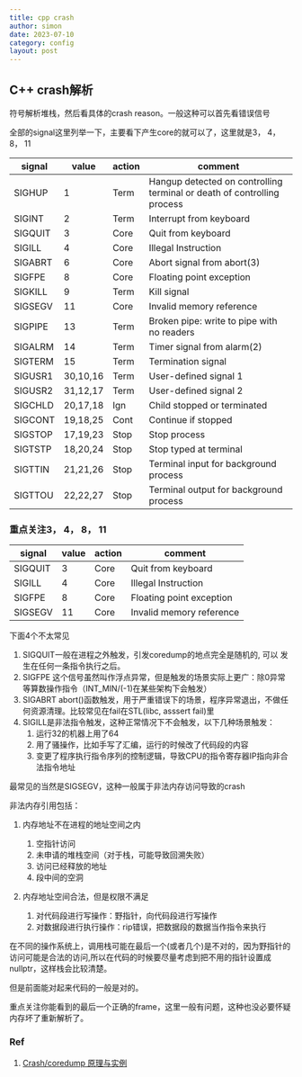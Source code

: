 ```yaml
---
title: cpp crash
author: simon
date: 2023-07-10
category: config
layout: post
---
```


## C++ crash解析

符号解析堆栈，然后看具体的crash reason。一般这种可以首先看错误信号

全部的signal这里列举一下，主要看下产生core的就可以了，这里就是3， 4， 8， 11

| signal  | value    | action | comment                                                                 |
| ------- | -------- | ------ | ----------------------------------------------------------------------- |
| SIGHUP  | 1        | Term   | Hangup detected on controlling terminal or death of controlling process |
| SIGINT  | 2        | Term   | Interrupt from keyboard                                                 |
| SIGQUIT | 3        | Core   | Quit from keyboard                                                      |
| SIGILL  | 4        | Core   | Illegal Instruction                                                     |
| SIGABRT | 6        | Core   | Abort signal from abort(3)                                              |
| SIGFPE  | 8        | Core   | Floating point exception                                                |
| SIGKILL | 9        | Term   | Kill signal                                                             |
| SIGSEGV | 11       | Core   | Invalid memory reference                                                |
| SIGPIPE | 13       | Term   | Broken pipe: write to pipe with no readers                              |
| SIGALRM | 14       | Term   | Timer signal from alarm(2)                                              |
| SIGTERM | 15       | Term   | Termination signal                                                      |
| SIGUSR1 | 30,10,16 | Term   | User-defined signal 1                                                   |
| SIGUSR2 | 31,12,17 | Term   | User-defined signal 2                                                   |
| SIGCHLD | 20,17,18 | Ign    | Child stopped or terminated                                             |
| SIGCONT | 19,18,25 | Cont   | Continue if stopped                                                     |
| SIGSTOP | 17,19,23 | Stop   | Stop process                                                            |
| SIGTSTP | 18,20,24 | Stop   | Stop typed at terminal                                                  |
| SIGTTIN | 21,21,26 | Stop   | Terminal input for background process                                   |
| SIGTTOU | 22,22,27 | Stop   | Terminal output for background process                                  |


### 重点关注3， 4， 8， 11


| signal  | value | action | comment                  |
| ------- | ----- | ------ | ------------------------ |
| SIGQUIT | 3     | Core   | Quit from keyboard       |
| SIGILL  | 4     | Core   | Illegal Instruction      |
| SIGFPE  | 8     | Core   | Floating point exception |
| SIGSEGV | 11    | Core   | Invalid memory reference |

下面4个不太常见
1. SIGQUIT一般在进程之外触发，引发coredump的地点完全是随机的, 可以 发生在任何一条指令执行之后。
2. SIGFPE 这个信号虽然叫作浮点异常，但是触发的场景实际上更广：除0异常等算数操作指令（INT_MIN/(-1)在某些架构下会触发）
3. SIGABRT abort()函数触发，用于严重错误下的场景，程序异常退出，不做任何资源清理。比较常见在fail在STL(libc, asssert fail)里
4. SIGILL是非法指令触发，这种正常情况下不会触发，以下几种场景触发：
   1. 运行32的机器上用了64
   2. 用了骚操作，比如手写了汇编，运行的时候改了代码段的内容
   3.  变更了程序执行指令序列的控制逻辑，导致CPU的指令寄存器IP指向非合法指令地址

最常见的当然是SIGSEGV，这种一般属于非法内存访问导致的crash

非法内存引用包括：
1. 内存地址不在进程的地址空间之内
   1. 空指针访问
   2. 未申请的堆栈空间（对于栈，可能导致回溯失败）
   3. 访问已经释放的地址
   4. 段中间的空洞

2. 内存地址空间合法，但是权限不满足
   1. 对代码段进行写操作：野指针，向代码段进行写操作
   2. 对数据段进行执行操作：rip错误，把数据段的数据当作指令来执行

在不同的操作系统上，调用栈可能在最后一个(或者几个)是不对的，因为野指针的访问可能是合法的访问,所以在代码的时候要尽量考虑到把不用的指针设置成nullptr，这样栈会比较清楚。

但是前面能对起来代码的一般是对的。

重点关注你能看到的最后一个正确的frame，这里一般有问题，这种也没必要怀疑内存坏了重新解析了。


### Ref

1. [Crash/coredump 原理与实例](https://zhuanlan.zhihu.com/p/240633280)